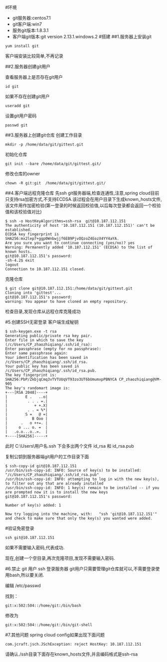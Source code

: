 #环境
* git服务器:centos7.1
* git客户端:win7
* 服务git版本:1.8.3.1
* 客户端git版本:git version 2.13.1.windows.2
#搭建
##1.服务器上安装git
```
yum install git
```
客户端安装比较简单,不再记录

##2.服务器创建git用户

查看服务器上是否存在git用户
```
id git
```

如果不存在创建git用户
```
useradd git
```
设置git用户密码
```
passwd git
```
##3.服务器上创建git仓库
创建工作目录
```
mkdir -p /home/data/git/gittest.git
```
初始化仓库
```
git init --bare /home/data/git/gittest.git/
```
修改仓库的owner
```
chown -R git:git  /home/data/git/gittest.git/
```
##4.客户端远程克隆仓库
先ssh git服务器端,检查连通性,注意,spring cloud目前只支持rsa加密方式,不支持ECDSA.该过程会在用户目录下生成known_hosts文件,该文件用作加密检验(第一登录的时候返回校验值,以后每次登录都会返回一个校验值和该校验值对比)
```
$ ssh -o HostKeyAlgorithms=ssh-rsa  git@10.187.112.151
The authenticity of host '10.187.112.151 (10.187.112.151)' can't be established.
ECDSA key fingerprint is SHA256:mx2lep7+ggp0Wnbwjjf6EB9PjvOQzoZ4EozX4YY4aYA.
Are you sure you want to continue connecting (yes/no)? yes
Warning: Permanently added '10.187.112.151' (ECDSA) to the list of known hosts.
git@10.187.112.151's password:
-sh-4.2$ exit
logout
Connection to 10.187.112.151 closed.

```
克隆仓库
```
$ git clone git@10.187.112.151:/home/data/git/gittest.git
Cloning into 'gittest'...
git@10.187.112.151's password:
warning: You appear to have cloned an empty repository.
```
检查目录,发现仓库从远程仓库克隆成功

#5.创建SSH无密登录
客户端生成秘钥
```
$ ssh-keygen.exe -t rsa
Generating public/private rsa key pair.
Enter file in which to save the key (/c/Users/CP_zhaozhiqiang/.ssh/id_rsa):
Enter passphrase (empty for no passphrase):
Enter same passphrase again:
Your identification has been saved in /c/Users/CP_zhaozhiqiang/.ssh/id_rsa.
Your public key has been saved in /c/Users/CP_zhaozhiqiang/.ssh/id_rsa.pub.
The key fingerprint is:
SHA256:PbP/ZkbjqCmq3vTVTUUqVT93zo3UT6bUmumxpPBNYCA CP_zhaozhiqiang@VM-905
The key's randomart image is:
+---[RSA 2048]----+
|        E .   ..o|
|         . . . =.|
|            + +.X|
|         . . = %*|
|        S =   @ =|
|           B Ooo |
|      .   o ++=. |
|     o ... o. =  |
|   .o.o...o..=.  |
+----[SHA256]-----+
```
此时 C:\Users\用户名\.ssh 下会多出两个文件 id_rsa 和 id_rsa.pub

复制公钥到服务器端git用户的工作目录下面
```
$ ssh-copy-id git@10.187.112.151
/usr/bin/ssh-copy-id: INFO: Source of key(s) to be installed: "/c/Users/CP_zhaozhiqiang/.ssh/id_rsa.pub"
/usr/bin/ssh-copy-id: INFO: attempting to log in with the new key(s), to filter out any that are already installed
/usr/bin/ssh-copy-id: INFO: 1 key(s) remain to be installed -- if you are prompted now it is to install the new keys
git@10.187.112.151's password:

Number of key(s) added: 1

Now try logging into the machine, with:   "ssh 'git@10.187.112.151'"
and check to make sure that only the key(s) you wanted were added.
```

#验证免密登录
```
ssh git@10.187.112.151
```
如果不需要输入密码,代表成功.

现在,创建一个空目录,再次克隆项目,发现不需要输入密码.

#6.禁止 git 用户 ssh 登录服务器
git用户只需要管理git仓库就可以,不需要登录使用bash,所以要关闭.

编辑 /etc/passwd

找到：
```
git:x:502:504::/home/git:/bin/bash
```
修改为
```
git:x:502:504::/home/git:/bin/git-shell
```

#7.其他问题
spring cloud config如果出现下面问题
```
com.jcraft.jsch.JSchException: reject HostKey: 10.187.112.151
```
请确认./ssh目录下面存在known_hosts文件,并且编码格式是ssh-rsa